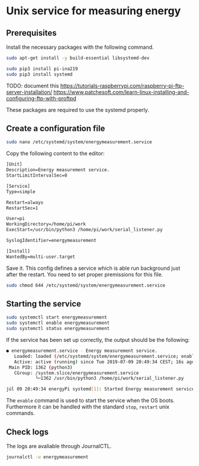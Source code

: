# Unix service for measuring energy

## Prerequisites

Install the necessary packages with the following command.

```sh
sudo apt-get install -y build-essential libsystemd-dev

sudo pip3 install pi-ina219
sudo pip3 install systemd
```

TODO: document this
https://tutorials-raspberrypi.com/raspberry-pi-ftp-server-installation/
https://www.patchesoft.com/learn-linux-installing-and-configuring-ftp-with-proftpd

These packages are required to use the systemd properly.

## Create a configuration file

```sh
sudo nano /etc/systemd/system/energymeasurement.service
```

Copy the following content to the editor:

```txt
[Unit]
Description=Energy measurement service.
StartLimitIntervalSec=0

[Service]
Type=simple

Restart=always
RestartSec=1

User=pi
WorkingDirectory=/home/pi/work
ExecStart=/usr/bin/python3 /home/pi/work/serial_listener.py

SyslogIdentifier=energymeasurement

[Install]
WantedBy=multi-user.target
```

Save it. This config defines a service which is able run background just after the restart. You need to set proper premissions for this file.

```sh
sudo chmod 644 /etc/systemd/system/energymeasurement.service
```

## Starting the service

```sh
sudo systemctl start energymeasurement
sudo systemctl enable energymeasurement
sudo systemctl status energymeasurement
```

If the service has been set up correctly, the output should be the following:

```sh
● energymeasurement.service - Energy measurement service.
   Loaded: loaded (/etc/systemd/system/energymeasurement.service; enabled; vendor preset: enabled)
   Active: active (running) since Tue 2019-07-09 20:49:34 CEST; 16s ago
 Main PID: 1362 (python3)
   CGroup: /system.slice/energymeasurement.service
           └─1362 /usr/bin/python3 /home/pi/work/serial_listener.py

júl 09 20:49:34 energyPi systemd[1]: Started Energy measurement service..

```

The `enable` command is used to start the service when the OS boots. Furthermore it can be handled with the standard `stop`, `restart` unix commands.

## Check logs

The logs are avaliable through JournalCTL.

```sh
journalctl -u energymeasurement
```
